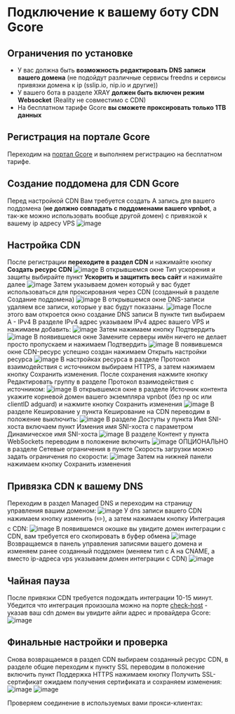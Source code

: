 # Подключение к вашему боту CDN Gcore
## Ограничения по установке

 - У вас должна быть **возможность редактировать DNS записи вашего домена**
   (не подойдут различные сервисы freedns и сервисы привязки домена к ip
   (sslip.io, nip.io и другие))
 - У вашего бота в разделе XRAY **должен быть включен режим Websocket**
   (Reality не совместимо с CDN)
 - На бесплатном тарифе Gcore **вы сможете проксировать только 1TB данных**

## Регистрация на портале Gcore
Переходим на [портал Gcore](https://auth.gcore.com/login/signup) и выполняем регистрацию на бесплатном тарифе.
## Создание поддомена для CDN Gcore
Перед настройкой CDN
Вам требуется создать A запись для вашего поддомена (**не должно совпадать с поддоменами вашего vpnbot**, а так-же можно использовать вообще другой домен) c привязкой к вашему ip адресу VPS
![image](https://github.com/user-attachments/assets/9e9af618-ccc4-490d-93ba-4c1e6f2101d4)
## Настройка CDN
После регистрации **переходите в раздел CDN** и нажимайте кнопку **Создать ресурс CDN**
![image](https://github.com/user-attachments/assets/4c6d88a3-63b9-435a-a060-36a0a6456d5e)
В открывшемся окне Тип ускорения и защиты выбирайте пункт **Ускорить и защитить весь сайт** и нажимайте далее
![image](https://github.com/user-attachments/assets/bb477ae4-fe0f-45d2-90e0-df80bcc80dd7) 
Затем указываем домен который у вас будет использоваться для проксирования через CDN (созданный в разделе Создание поддомена)
![image](https://github.com/user-attachments/assets/38758094-ab32-46f2-833f-92551f867145)
В открывшемся окне DNS-записи удаляем все записи, которые у вас будут показаны.
![image](https://github.com/user-attachments/assets/166551dd-3b0c-4ea4-ba63-5e9905572117)
После этого вам откроется окно создание DNS записи
В пункте тип выбираем A - IPv4
В разделе IPv4 адрес указываем IPv4 адрес вашего VPS и нажимаем добавить:
![image](https://github.com/user-attachments/assets/0a8d437d-49d2-47ae-8622-feb2a744be19)
Затем нажимаем кнопку Подтвердить
![image](https://github.com/user-attachments/assets/832742bc-36d5-4f2a-9886-221854e63737)
В появившемся окне Замените серверы имён ничего не делает просто пропускаем и нажимаем Подтвердить
![image](https://github.com/user-attachments/assets/a8c046d4-0e0d-4cc7-a755-425eb9c36f69)
В появившемся окне CDN-ресурс успешно создан нажимаем Открыть настройки ресурса
![image](https://github.com/user-attachments/assets/dc938eef-32bb-445e-86cf-f20d32086cb2)
В настройках ресурса в разделе Протокол взаимодействия с источником выбираем HTTPS, а затем нажимаем кнопку Сохранить изменения.
После сохранения нажмите кнопку Редактировать группу в разделе Протокол взаимодействия с источником:
![image](https://github.com/user-attachments/assets/3a65467b-e714-479b-afec-8cfd2f6b1ae6)
В открывшемся окне в разделе Источник контента укажите корневой домен вашего экземпляра vpnbot (без np oc или clientID adguard) и нажмите кнопку Сохранить изменения
![image](https://github.com/user-attachments/assets/c460e939-1880-4382-926a-579f050d7a3f)
В разделе Кеширование у пункта Кеширование на CDN переводим в положение выключить:
![image](https://github.com/user-attachments/assets/4b198ede-b617-492f-b9e6-40ff87989f31)
В разделе Доступы у пункта Имя SNI-хоста включаем пункт Измения имя SNI-хоста с параметром Динамическое имя SNI-хоста
![image](https://github.com/user-attachments/assets/64c4a90a-0713-45c5-b617-d8cbff56727d)
В разделе Контент у пункта WebSockets переводим в положение включить
![image](https://github.com/user-attachments/assets/25e8e1f2-2851-4764-a3e1-8ec9617820c2)
ОПЦИОНАЛЬНО в разделе Сетевые ограничения в пункте Скорость загрузки можно задать ограничения по скорости:
![image](https://github.com/user-attachments/assets/8af17604-3eb5-4a34-9363-744356db4599)
Затем на нижней панели нажимаем кнопку Сохранить изменения
## Привязка CDN к вашему DNS 
Переходим в раздел Managed DNS и переходим на страницу управления вашим доменом:
![image](https://github.com/user-attachments/assets/30f3cb5b-c861-41e3-b631-091f9f733ce2)
У dns записи вашего CDN нажимаем кнопку изменить (✏️), а затем нажимаем кнопку Интеграция с CDN:
![image](https://github.com/user-attachments/assets/4e5592ac-ecfb-495f-8f0f-3abf1a2bd679)
В появившемся окошке вы увидите домен интеграции с CDN, вам требуется его скопировать в буфер обмена
![image](https://github.com/user-attachments/assets/b339bc8a-7af0-432c-aac3-f1b7fb22f127)
Возвращаемся в панель управления записями вашего домена и изменяем ранее созданный поддомен (меняем тип с A на CNAME, а вместо ip-адреса vps указываем домен интеграции c CDN)
![image](https://github.com/user-attachments/assets/e767e8be-cb16-46e1-856e-d645e66e0603)
## Чайная пауза
После привязки CDN требуется подождать интеграции 10-15 минут.
Убедится что интеграция произошла можно на порте [check-host](https://check-host.net/ip-info) - указав ваш cdn домен вы увидите айпи адрес и провайдера Gcore:
![image](https://github.com/user-attachments/assets/183382d0-cb1b-441d-b3c5-adc3d6efeeb3)
## Финальные настройки и проверка
Снова возвращаемся в раздел CDN выбираем созданный ресурс CDN, в разделе общие переходим к пункту SSL переводим в положение включить пункт Поддержка HTTPS нажимаем кнопку Получить SSL-сертификат ожидаем получения сертификата и сохраняем изменения:
![image](https://github.com/user-attachments/assets/3fdc8162-6797-4283-8c3c-44437f5acaca)
![image](https://github.com/user-attachments/assets/ba8ed2cc-5aea-4f17-a9e0-1486c28fa30c)

Проверяем соединение в используемых вами прокси-клиентах:
